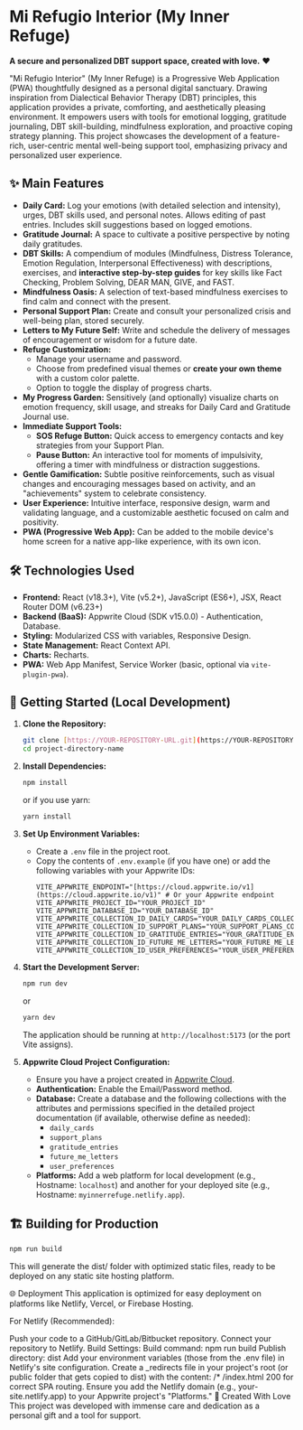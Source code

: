 # Mi Refugio Interior (My Inner Refuge)

**A secure and personalized DBT support space, created with love.** ❤️

"Mi Refugio Interior" (My Inner Refuge) is a Progressive Web Application (PWA) thoughtfully designed as a personal digital sanctuary. Drawing inspiration from Dialectical Behavior Therapy (DBT) principles, this application provides a private, comforting, and aesthetically pleasing environment. It empowers users with tools for emotional logging, gratitude journaling, DBT skill-building, mindfulness exploration, and proactive coping strategy planning. This project showcases the development of a feature-rich, user-centric mental well-being support tool, emphasizing privacy and personalized user experience.

## ✨ Main Features

* **Daily Card:** Log your emotions (with detailed selection and intensity), urges, DBT skills used, and personal notes. Allows editing of past entries. Includes skill suggestions based on logged emotions.
* **Gratitude Journal:** A space to cultivate a positive perspective by noting daily gratitudes.
* **DBT Skills:** A compendium of modules (Mindfulness, Distress Tolerance, Emotion Regulation, Interpersonal Effectiveness) with descriptions, exercises, and **interactive step-by-step guides** for key skills like Fact Checking, Problem Solving, DEAR MAN, GIVE, and FAST.
* **Mindfulness Oasis:** A selection of text-based mindfulness exercises to find calm and connect with the present.
* **Personal Support Plan:** Create and consult your personalized crisis and well-being plan, stored securely.
* **Letters to My Future Self:** Write and schedule the delivery of messages of encouragement or wisdom for a future date.
* **Refuge Customization:**
    * Manage your username and password.
    * Choose from predefined visual themes or **create your own theme** with a custom color palette.
    * Option to toggle the display of progress charts.
* **My Progress Garden:** Sensitively (and optionally) visualize charts on emotion frequency, skill usage, and streaks for Daily Card and Gratitude Journal use.
* **Immediate Support Tools:**
    * **SOS Refuge Button:** Quick access to emergency contacts and key strategies from your Support Plan.
    * **Pause Button:** An interactive tool for moments of impulsivity, offering a timer with mindfulness or distraction suggestions.
* **Gentle Gamification:** Subtle positive reinforcements, such as visual changes and encouraging messages based on activity, and an "achievements" system to celebrate consistency.
* **User Experience:** Intuitive interface, responsive design, warm and validating language, and a customizable aesthetic focused on calm and positivity.
* **PWA (Progressive Web App):** Can be added to the mobile device's home screen for a native app-like experience, with its own icon.

## 🛠️ Technologies Used

* **Frontend:** React (v18.3+), Vite (v5.2+), JavaScript (ES6+), JSX, React Router DOM (v6.23+)
* **Backend (BaaS):** Appwrite Cloud (SDK v15.0.0) - Authentication, Database.
* **Styling:** Modularized CSS with variables, Responsive Design.
* **State Management:** React Context API.
* **Charts:** Recharts.
* **PWA:** Web App Manifest, Service Worker (basic, optional via `vite-plugin-pwa`).

## 🚀 Getting Started (Local Development)

1.  **Clone the Repository:**
    ```bash
    git clone [https://YOUR-REPOSITORY-URL.git](https://YOUR-REPOSITORY-URL.git)
    cd project-directory-name
    ```

2.  **Install Dependencies:**
    ```bash
    npm install
    ```
    or if you use yarn:
    ```bash
    yarn install
    ```

3.  **Set Up Environment Variables:**
    * Create a `.env` file in the project root.
    * Copy the contents of `.env.example` (if you have one) or add the following variables with your Appwrite IDs:
        ```env
        VITE_APPWRITE_ENDPOINT="[https://cloud.appwrite.io/v1](https://cloud.appwrite.io/v1)" # Or your Appwrite endpoint
        VITE_APPWRITE_PROJECT_ID="YOUR_PROJECT_ID"
        VITE_APPWRITE_DATABASE_ID="YOUR_DATABASE_ID"
        VITE_APPWRITE_COLLECTION_ID_DAILY_CARDS="YOUR_DAILY_CARDS_COLLECTION_ID"
        VITE_APPWRITE_COLLECTION_ID_SUPPORT_PLANS="YOUR_SUPPORT_PLANS_COLLECTION_ID"
        VITE_APPWRITE_COLLECTION_ID_GRATITUDE_ENTRIES="YOUR_GRATITUDE_ENTRIES_COLLECTION_ID"
        VITE_APPWRITE_COLLECTION_ID_FUTURE_ME_LETTERS="YOUR_FUTURE_ME_LETTERS_COLLECTION_ID"
        VITE_APPWRITE_COLLECTION_ID_USER_PREFERENCES="YOUR_USER_PREFERENCES_COLLECTION_ID"
        ```

4.  **Start the Development Server:**
    ```bash
    npm run dev
    ```
    or
    ```bash
    yarn dev
    ```
    The application should be running at `http://localhost:5173` (or the port Vite assigns).

5.  **Appwrite Cloud Project Configuration:**
    * Ensure you have a project created in [Appwrite Cloud](https://cloud.appwrite.io/).
    * **Authentication:** Enable the Email/Password method.
    * **Database:** Create a database and the following collections with the attributes and permissions specified in the detailed project documentation (if available, otherwise define as needed):
        * `daily_cards`
        * `support_plans`
        * `gratitude_entries`
        * `future_me_letters`
        * `user_preferences`
    * **Platforms:** Add a web platform for local development (e.g., Hostname: `localhost`) and another for your deployed site (e.g., Hostname: `myinnerrefuge.netlify.app`).

## 🏗️ Building for Production

```bash
npm run build
```

This will generate the dist/ folder with optimized static files, ready to be deployed on any static site hosting platform.

🌐 Deployment
This application is optimized for easy deployment on platforms like Netlify, Vercel, or Firebase Hosting.

For Netlify (Recommended):

Push your code to a GitHub/GitLab/Bitbucket repository.
Connect your repository to Netlify.
Build Settings:
Build command: npm run build
Publish directory: dist
Add your environment variables (those from the .env file) in Netlify's site configuration.
Create a _redirects file in your project's root (or public folder that gets copied to dist) with the content: /* /index.html 200 for correct SPA routing.
Ensure you add the Netlify domain (e.g., your-site.netlify.app) to your Appwrite project's "Platforms."
💖 Created With Love
This project was developed with immense care and dedication as a personal gift and a tool for support.
